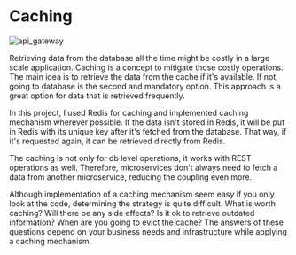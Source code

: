 # Caching

![api_gateway](https://github.com/ahmsay/Solidvessel/assets/22731894/ca806cf8-c7ea-466b-8cd5-3b34efe3352a)

Retrieving data from the database all the time might be costly in a large scale application.
Caching is a concept to mitigate those costly operations. The main idea is to retrieve the data from the cache
if it's available. If not, going to database is the second and mandatory option. This approach is a great option for
data that is retrieved frequently.

In this project, I used Redis for caching and implemented caching mechanism wherever possible. If the data isn't stored
in Redis, it will be put in Redis with its unique key after it's fetched from the database. That way, if it's requested
again,
it can be retrieved directly from Redis.

The caching is not only for db level operations, it works with REST operations as well. Therefore, microservices don't
always
need to fetch a data from another microservice, reducing the coupling even more.

Although implementation of a caching mechanism seem easy if you only look at the code, determining the strategy is quite
difficult.
What is worth caching? Will there be any side effects? Is it ok to retrieve outdated information? When are you going to
evict the cache?
The answers of these questions depend on your business needs and infrastructure while applying a caching mechanism.
